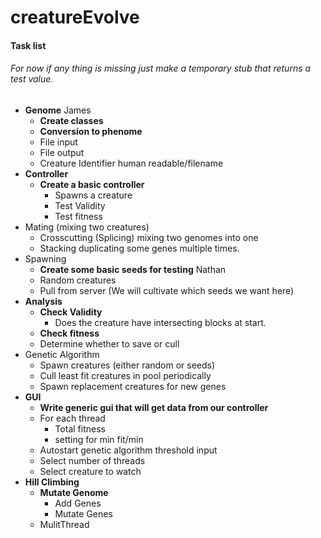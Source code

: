 # creatureEvolve

#### Task list

###### For now if any thing is missing just make a temporary stub that returns a test value.

* **Genome** James
    * **Create classes**
    * **Conversion to phenome**
    * File input
    * File output
    * Creature Identifier human readable/filename
* **Controller**
    * **Create a basic controller**
        * Spawns a creature
        * Test Validity
        * Test fitness
* Mating (mixing two creatures)
    * Crosscutting (Splicing) mixing two genomes into one
    * Stacking duplicating some genes multiple times.
* Spawning
    * **Create some basic seeds for testing** Nathan
    * Random creatures
    * Pull from server (We will cultivate which seeds we want here)
* **Analysis**
    * **Check Validity**
        * Does the creature have intersecting blocks at start.
    * **Check fitness**
    * Determine whether to save or cull
* Genetic Algorithm
    * Spawn creatures (either random or seeds)
    * Cull least fit creatures in pool periodically
    * Spawn replacement creatures for new genes
* **GUI**
    * **Write generic gui that will get data from our controller**
    * For each thread
       * Total fitness
       * setting for min fit/min
	* Autostart genetic algorithm threshold input
	* Select number of threads
	* Select creature to watch
* **Hill Climbing**
	* **Mutate Genome**
	   * Add Genes
       * Mutate Genes
    * MulitThread
